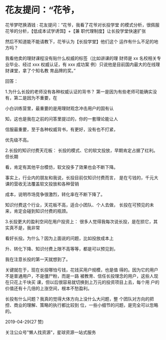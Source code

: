 # 花友提问：“花爷，

花爷梦呓换酒钱 : 花友提问：“花爷，我看了花爷对长投学堂 的模式分析，很佩服花爷的分析，【低成本试学诱饵】+【兼 职代理制度】让长投学堂快速扩张

然后不知道能不能请教下，花爷认为【长投学堂】他们这个 运作有什么不足的地方吗？

我看他卖的理财课程没有贴什么权威的标签（比如讲课的理 财师是 xx 名校相关专业毕业、经过 xxx 权威认证，有 xxx 成功案 例）只说他是目前国内最大的在线理财课堂，拿了个知名教 育品牌的奖。”

回答：

1.为什么长投的老师没有各种权威认证的背书？ 第一是因为有些老师可能确实没有，第二是因为不重要，在

小白训练营里，最重要的是用理财观念冲击用户的固有认

知，这也是我在之前的问答里提过的，你的一套理论能让人

信服最重要，至于各种权威背书，有更好，没有也不打紧，

优先级不高。

2.长投的知识付费天花板： 长投的模式、它的软文投放，早期肯定占据了红利。但长期

看，肯定有其他平台模仿，软文投多了效果也会不断下降。

事实上，行业内的朋友和我说，长投目前仅知识付费而言， 是在亏钱的，千元大课的营收无法覆盖软文投放和各种营销

成本，说明市场竞争很激烈，转化率在不断下降了。

知识付费这个行业，天花板不高，适合小团队、个人去做， 长投在可预见的未来，肯定会碰到知识付费的瓶颈。

3.长投更大的盈利空间在用户投资上： 很多人觉得我每次说长投，是在损它，其实真不是，我非常

看好长投。为什么？因为上面说的问题，比如投放成本上

升、转化下降、知识付费上限不高等等，都是可以预见到，

我在注意长投的第一天就想到了。

关键就在于，现在长投哪怕亏钱，花钱买用户规模，也是值 得的。因为它的用户不是普通用户，不是僵尸粉，而是一路 被教育、信任长投理念的用户，这些人现在只花上千块买 课，但以后很容易就切换到上万元的投资项目上去，每个用 户的价值还有十几倍的上涨空间，根本不愁盈利。

长投有什么问题？我真的觉得大体方向上没什么大问题，整 个团队对方向的把控、商业的理解、策略的执行都比较到 位，一些小细节的问题，是完全可以忽略的。

2019-04-29(27 赞)

关注公众号"懒人找资源"，星球资源一站式服务